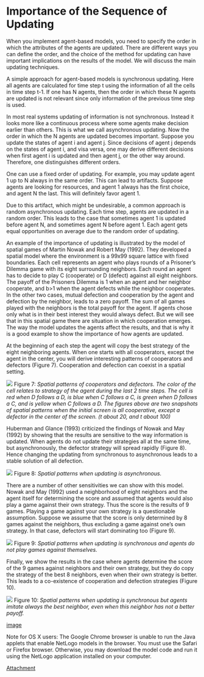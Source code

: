 # Importance of the Sequence of Updating
When you implement agent-based models, you need to specify the order in which the attributes of the agents are updated. There are different ways you can define the order, and the choice of the method for updating can have important implications on the results of the model. We will discuss the main updating techniques.

A simple approach for agent-based models is synchronous updating. Here all agents are calculated for time step t using the information of all the cells in time step t-1. If one has N agents, then the order in which these N agents are updated is not relevant since only information of the previous time step is used.

In most real systems updating of information is not synchronous. Instead it looks more like a continuous process where some agents make decision earlier than others. This is what we call asynchronous updating. Now the order in which the N agents are updated becomes important. Suppose you update the states of agent i and agent j. Since decisions of agent j depends on the states of agent i, and visa versa, one may derive different decisions when first agent i is updated and then agent j, or the other way around. Therefore, one distinguishes different orders.

One can use a fixed order of updating. For example, you may update agent 1 up to N always in the same order. This can lead to artifacts. Suppose agents are looking for resources, and agent 1 always has the first choice, and agent N the last. This will definitely favor agent 1.

Due to this artifact, which might be undesirable, a common approach is random asynchronous updating. Each time step, agents are updated in a random order. This leads to the case that sometimes agent 1 is updated before agent N, and sometimes agent N before agent 1. Each agent gets equal opportunities on average due to the random order of updating.

An example of the importance of updating is illustrated by the model of spatial games of Martin Nowak and Robert May (1992). They developed a spatial model where the environment is a 99x99 square lattice with fixed boundaries. Each cell represents an agent who plays rounds of a Prisoner’s Dilemma game with its eight surrounding neighbors. Each round an agent has to decide to play C (cooperate) or D (defect) against all eight neighbors. The payoff of the Prisoners Dilemma is 1 when an agent and her neighbor cooperate, and b>1 when the agent defects while the neighbor cooperates. In the other two cases, mutual defection and cooperation by the agent and defection by the neighbor, leads to a zero payoff. The sum of all games played with the neighbors is the total payoff for the agent. If agents chose only what is in their best interest they would always defect. But we will see that in this spatial game there are situation in which cooperation emerges. The way the model updates the agents affect the results, and that is why it is a good example to show the importance of how agents are updated.

At the beginning of each step the agent will copy the best strategy of the eight neighboring agents. When one starts with all cooperators, except the agent in the center, you will derive interesting patterns of cooperators and defectors (Figure 7). Cooperation and defection can coexist in a spatial setting.

![](https://raw.githubusercontent.com/comses/intro-to-abm/master/assets/images/Ch_5_Fig_7.png)
Figure 7: *Spatial patterns of cooperators and defectors. The color of the cell relates to strategy of the agent during the last 2 time steps. The cell is red when D follows a D, is blue when C follows a C, is green when D follows a C, and is yellow when C follows a D. The figures above are two snapshots of spatial patterns when the initial screen is all cooperative, except a defector in the center of the screen. (t about 20, and t about 100)*

Huberman and Glance (1993) criticized the findings of Nowak and May (1992) by showing that the results are sensitive to the way information is updated. When agents do not update their strategies all at the same time, but asynchronously, the defector strategy will spread rapidly (Figure 8). Hence changing the updating from synchronous to asynchronous leads to a stable solution of all defection.

![](https://raw.githubusercontent.com/comses/intro-to-abm/master/assets/images/Ch_5_Fig_8.png)
Figure 8: *Spatial patterns when updating is asynchronous.*

There are a number of other sensitivities we can show with this model. Nowak and May (1992) used a neighborhood of eight neighbors and the agent itself for determining the score and assumed that agents would also play a game against their own strategy. Thus the score is the results of 9 games. Playing a game against your own strategy is a questionable assumption. Suppose we assume that the score is only determined by 8 games against the neighbors, thus excluding a game against one’s own strategy. In that case, defectors will start dominating too (Figure 9).

![](https://raw.githubusercontent.com/comses/intro-to-abm/master/assets/images/Ch_5_Fig_9.png)
Figure 9: *Spatial patterns when updating is synchronous and agents do not play games against themselves.*

Finally, we show the results in the case where agents determine the score of the 9 games against neighbors and their own strategy, but they do copy the strategy of the best 8 neighbors, even when their own strategy is better. This leads to a co-existence of cooperation and defection strategies (Figure 10).

![](https://raw.githubusercontent.com/comses/intro-to-abm/master/assets/images/Ch_5_Fig_10.png)
Figure 10: *Spatial patterns when updating is synchronous but agents imitate always the best neighbor, even when this neighbor has not a better payoff.*

[image](https://www.openabm.org/book/33102/54-importance-sequence-updating)

Note for OS X users: The Google Chrome browser is unable to run the Java applets that enable NetLogo models in the browser. You must use the Safari or Firefox browser. Otherwise, you may download the model code and run it using the NetLogo application installed on your computer.

[Attachment](https://www.openabm.org/files/books/3443/ch5-SpatialGamesvariations.nlogo)

